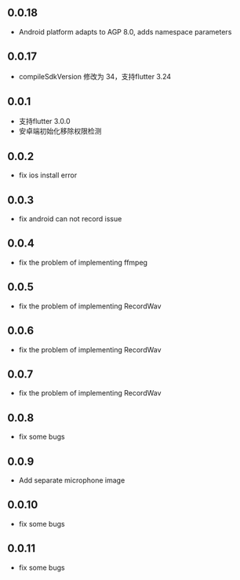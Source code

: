## 0.0.18

* Android platform adapts to AGP 8.0, adds namespace parameters

## 0.0.17

* compileSdkVersion 修改为 34，支持flutter 3.24

## 0.0.1

* 支持flutter 3.0.0
* 安卓端初始化移除权限检测 

## 0.0.2

* fix ios install error

## 0.0.3

* fix android can not record issue

## 0.0.4

* fix the problem of implementing ffmpeg

## 0.0.5

* fix the problem of implementing RecordWav

## 0.0.6

* fix the problem of implementing RecordWav

## 0.0.7

* fix the problem of implementing RecordWav

## 0.0.8

* fix some bugs

## 0.0.9

* Add separate microphone image

## 0.0.10

* fix some bugs

## 0.0.11

* fix some bugs